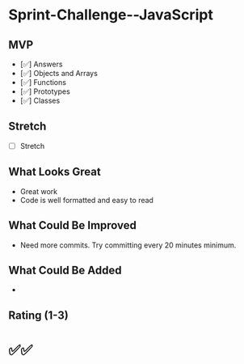 # Sprint-Challenge--JavaScript

## MVP

- [✅] Answers
- [✅] Objects and Arrays
- [✅] Functions
- [✅] Prototypes
- [✅] Classes

## Stretch

- [ ] Stretch

## What Looks Great

- Great work
- Code is well formatted and easy to read

## What Could Be Improved

- Need more commits. Try committing every 20 minutes minimum.

## What Could Be Added

-

## Rating (1-3)

# ✅✅
